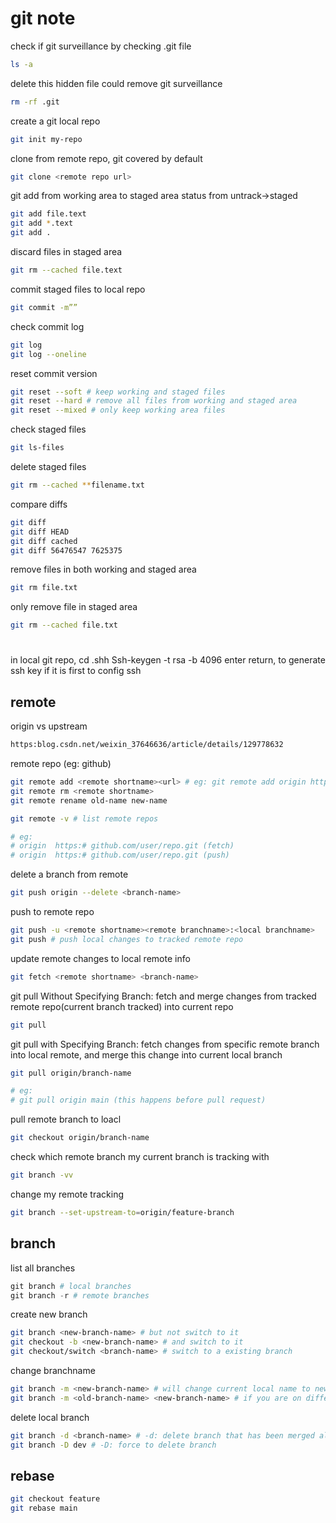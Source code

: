 # git note

check if git surveillance by checking .git file
```bash
ls -a
```
delete this hidden file could remove git surveillance
```bash
rm -rf .git
```
create a git local repo
```bash
git init my-repo
```
clone from remote repo, git covered by default
```bash
git clone <remote repo url>
```
git add from working area to staged area
status from untrack->staged
```bash
git add file.text 
git add *.text
git add .
```
discard files in staged area
```bash
git rm --cached file.text
```
commit staged files to local repo
```bash
git commit -m”” 
```
check commit log
```bash
git log
git log --oneline
```
reset commit version
```bash
git reset --soft # keep working and staged files
git reset --hard # remove all files from working and staged area
git reset --mixed # only keep working area files
```
check staged files
```bash
git ls-files
```
delete staged files
```bash
git rm --cached **filename.txt
```
compare diffs
```bash
git diff
git diff HEAD
git diff cached
git diff 56476547 7625375
```
remove files in both working and staged area
```bash
git rm file.txt
```
only remove file in staged area
```bash
git rm --cached file.txt
```
#
in local git repo,  cd .shh
Ssh-keygen -t rsa -b 4096
enter return, to generate ssh key if it is first to config ssh



## remote

origin vs upstream
```bash
https:blog.csdn.net/weixin_37646636/article/details/129778632
```
remote repo (eg: github)
```bash
git remote add <remote shortname><url> # eg: git remote add origin https:# github.com/user/repo.git
git remote rm <remote shortname>
git remote rename old-name new-name

git remote -v # list remote repos

# eg:
# origin  https:# github.com/user/repo.git (fetch)
# origin  https:# github.com/user/repo.git (push)
```
delete a branch from remote
```bash
git push origin --delete <branch-name>
```
push to remote repo
```bash
git push -u <remote shortname><remote branchname>:<local branchname>
git push # push local changes to tracked remote repo
```
update remote changes to local remote info
```bash
git fetch <remote shortname> <branch-name>
```
git pull Without Specifying Branch: fetch and merge changes from tracked remote repo(current branch tracked) into current repo
```bash
git pull
```
git pull with Specifying Branch: fetch changes from specific remote branch into local remote, and merge this change into current local branch
```bash
git pull origin/branch-name

# eg:
# git pull origin main (this happens before pull request)
```
pull remote branch to loacl
```bash
git checkout origin/branch-name 
```
check which remote branch my current branch is tracking with
```bash
git branch -vv
```
change my remote tracking
```bash
git branch --set-upstream-to=origin/feature-branch
```

## branch
list all branches
```Python
git branch # local branches
git branch -r # remote branches
```

create new branch
```bash
git branch <new-branch-name> # but not switch to it
git checkout -b <new-branch-name> # and switch to it
git checkout/switch <branch-name> # switch to a existing branch
```
change branchname
```bash
git branch -m <new-branch-name> # will change current local name to new one
git branch -m <old-branch-name> <new-branch-name> # if you are on different branch
```
delete local branch
```bash
git branch -d <branch-name> # -d: delete branch that has been merged already
git branch -D dev # -D: force to delete branch
```
## rebase
```bash
git checkout feature
git rebase main
```
